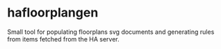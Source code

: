 # hafloorplangen
Small tool for populating floorplans svg documents and generating rules from items fetched from the HA server.
